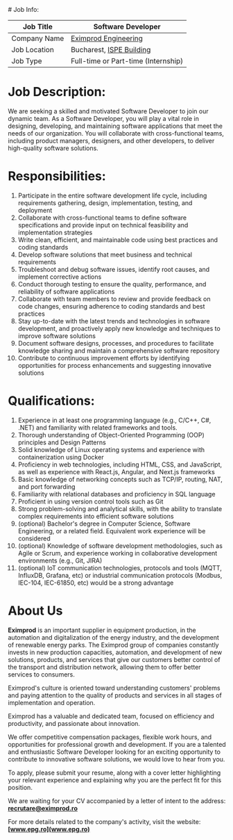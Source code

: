 <base target="_blank">
# Job Info:

| Job Title    | Software Developer                                                                    |
|--------------|---------------------------------------------------------------------------------------|
| Company Name | [Eximprod Engineering](https://www.epg.ro)                                            |
| Job Location | Bucharest, [ISPE Building](https://goo.gl/maps/ajkQnq77YPJAxhPF9?coh=178572&entry=tt) |
| Job Type     | Full-time or Part-time (Internship)                                                   |

# Job Description:
We are seeking a skilled and motivated Software Developer to join our dynamic team. As a Software Developer, you will play a vital role in designing, developing, and maintaining software applications that meet the needs of our organization. You will collaborate with cross-functional teams, including product managers, designers, and other developers, to deliver high-quality software solutions.

# Responsibilities:
1. Participate in the entire software development life cycle, including requirements gathering, design, implementation, testing, and deployment
2. Collaborate with cross-functional teams to define software specifications and provide input on technical feasibility and implementation strategies
3. Write clean, efficient, and maintainable code using best practices and coding standards
4. Develop software solutions that meet business and technical requirements
5. Troubleshoot and debug software issues, identify root causes, and implement corrective actions
6. Conduct thorough testing to ensure the quality, performance, and reliability of software applications
7. Collaborate with team members to review and provide feedback on code changes, ensuring adherence to coding standards and best practices
8. Stay up-to-date with the latest trends and technologies in software development, and proactively apply new knowledge and techniques to improve software solutions
9. Document software designs, processes, and procedures to facilitate knowledge sharing and maintain a comprehensive software repository
10. Contribute to continuous improvement efforts by identifying opportunities for process enhancements and suggesting innovative solutions

# Qualifications:
1. Experience in at least one programming language (e.g., C/C++, C#, .NET) and familiarity with related frameworks and tools.
2. Thorough understanding of Object-Oriented Programming (OOP) principles and Design Patterns
3. Solid knowledge of Linux operating systems and experience with containerization using Docker
4. Proficiency in web technologies, including HTML, CSS, and JavaScript, as well as experience with React.js, Angular, and Next.js frameworks
5. Basic knowledge of networking concepts such as TCP/IP, routing, NAT, and port forwarding
6. Familiarity with relational databases and proficiency in SQL language
7. Proficient in using version control tools such as Git
8. Strong problem-solving and analytical skills, with the ability to translate complex requirements into efficient software solutions
9. (optional) Bachelor's degree in Computer Science, Software Engineering, or a related field. Equivalent work experience will be considered
10. (optional) Knowledge of software development methodologies, such as Agile or Scrum, and experience working in collaborative development environments (e.g., Git, JIRA)
11. (optional) IoT communication technologies, protocols and tools (MQTT, InfluxDB, Grafana, etc) or industrial communication protocols (Modbus, IEC-104, IEC-61850, etc) would be a strong advantage

# About Us
**Eximprod** is an important supplier in equipment production, in the automation and digitalization of the energy industry, and the development of renewable energy parks. The Eximprod group of companies constantly invests in new production capacities, automation, and development of new solutions, products, and services that give our customers better control of the transport and distribution network, allowing them to offer better services to consumers.

Eximprod's culture is oriented toward understanding customers' problems and paying attention to the quality of products and services in all stages of implementation and operation.

Eximprod has a valuable and dedicated team, focused on efficiency and productivity, and passionate about innovation.

We offer competitive compensation packages, flexible work hours, and opportunities for professional growth and development. If you are a talented and enthusiastic Software Developer looking for an exciting opportunity to contribute to innovative software solutions, we would love to hear from you.

To apply, please submit your resume, along with a cover letter highlighting your relevant experience and explaining why you are the perfect fit for this position.

We are waiting for your CV accompanied by a letter of intent to the address: **[recrutare@eximprod.ro](mailto:recrutare@eximprod.ro)**

For more details related to the company's activity, visit the website: **[www.epg.ro](www.epg.ro)**